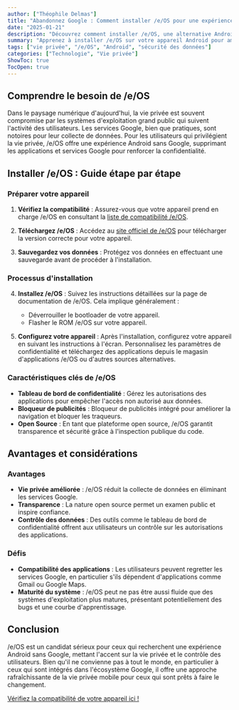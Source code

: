 ```yaml
---
author: ["Théophile Delmas"]
title: "Abandonnez Google : Comment installer /e/OS pour une expérience Android axée sur la vie privée"
date: "2025-01-21"
description: "Découvrez comment installer /e/OS, une alternative Android sans Google, et prenez le contrôle de votre vie privée. Ce guide vous accompagne dans le processus d'installation et met en avant les avantages et les considérations."
summary: "Apprenez à installer /e/OS sur votre appareil Android pour améliorer votre vie privée et contrôler vos données. Ce guide fournit des étapes détaillées et décrit les avantages et les défis de la transition depuis les services Google."
tags: ["vie privée", "/e/OS", "Android", "sécurité des données"]
categories: ["Technologie", "Vie privée"]
ShowToc: true
TocOpen: true
---
```


## Comprendre le besoin de /e/OS

Dans le paysage numérique d'aujourd'hui, la vie privée est souvent compromise par les systèmes d'exploitation grand public qui suivent l'activité des utilisateurs. Les services Google, bien que pratiques, sont notoires pour leur collecte de données. Pour les utilisateurs qui privilégient la vie privée, /e/OS offre une expérience Android sans Google, supprimant les applications et services Google pour renforcer la confidentialité.

## Installer /e/OS : Guide étape par étape

### Préparer votre appareil

1. **Vérifiez la compatibilité** : Assurez-vous que votre appareil prend en charge /e/OS en consultant la [liste de compatibilité /e/OS](https://doc.e.foundation/devices).

2. **Téléchargez /e/OS** : Accédez au [site officiel de /e/OS](https://e.foundation/e-os/) pour télécharger la version correcte pour votre appareil.

3. **Sauvegardez vos données** : Protégez vos données en effectuant une sauvegarde avant de procéder à l'installation.

### Processus d'installation

4. **Installez /e/OS** : Suivez les instructions détaillées sur la page de documentation de /e/OS. Cela implique généralement :
   - Déverrouiller le bootloader de votre appareil.
   - Flasher le ROM /e/OS sur votre appareil.

5. **Configurez votre appareil** : Après l'installation, configurez votre appareil en suivant les instructions à l'écran. Personnalisez les paramètres de confidentialité et téléchargez des applications depuis le magasin d'applications /e/OS ou d'autres sources alternatives.

### Caractéristiques clés de /e/OS

- **Tableau de bord de confidentialité** : Gérez les autorisations des applications pour empêcher l'accès non autorisé aux données.
- **Bloqueur de publicités** : Bloqueur de publicités intégré pour améliorer la navigation et bloquer les traqueurs.
- **Open Source** : En tant que plateforme open source, /e/OS garantit transparence et sécurité grâce à l'inspection publique du code.

## Avantages et considérations

### Avantages

- **Vie privée améliorée** : /e/OS réduit la collecte de données en éliminant les services Google.
- **Transparence** : La nature open source permet un examen public et inspire confiance.
- **Contrôle des données** : Des outils comme le tableau de bord de confidentialité offrent aux utilisateurs un contrôle sur les autorisations des applications.

### Défis

- **Compatibilité des applications** : Les utilisateurs peuvent regretter les services Google, en particulier s'ils dépendent d'applications comme Gmail ou Google Maps.
- **Maturité du système** : /e/OS peut ne pas être aussi fluide que des systèmes d'exploitation plus matures, présentant potentiellement des bugs et une courbe d'apprentissage.

## Conclusion

/e/OS est un candidat sérieux pour ceux qui recherchent une expérience Android sans Google, mettant l'accent sur la vie privée et le contrôle des utilisateurs. Bien qu'il ne convienne pas à tout le monde, en particulier à ceux qui sont intégrés dans l'écosystème Google, il offre une approche rafraîchissante de la vie privée mobile pour ceux qui sont prêts à faire le changement.

[Vérifiez la compatibilité de votre appareil ici !](https://doc.e.foundation/devices)
